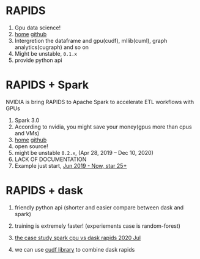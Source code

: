 # RAPIDS

1. Gpu data science!
2. [home](https://rapids.ai/index.html) [github](https://github.com/rapidsai)
3. Intergretion the dataframe and gpu(cudf), mllib(cuml), graph analytics(cugraph) and so on 
4. Might be unstable,          `0.1.x`
5. provide python api

# RAPIDS + Spark

NVIDIA is bring RAPIDS to Apache Spark to accelerate ETL workflows with GPUs

1. Spark 3.0
2. According to nvidia, you might save your money(gpus more than cpus and VMs)
3. [home](https://www.nvidia.com/en-us/deep-learning-ai/solutions/data-science/apache-spark-3/) [github](https://github.com/NVIDIA/spark-rapids)
4. open source!
5. might be unstable `0.2.x`, (Apr 28, 2019 – Dec 10, 2020)
6. LACK OF DOCUMENTATION
7. Example just start, [Jun 2019 - Now, star 25+](https://github.com/NVIDIA/spark-xgboost-examples)

# RAPIDS + dask

1. friendly python api (shorter and easier compare between dask and spark)
2. training is extremely faster! (experiements case is random-forest)
3. [the case study spark cpu vs dask rapids 2020 Jul](https://towardsdatascience.com/random-forest-on-gpus-2000x-faster-than-apache-spark-9561f13b00ae)

4. we can use [cudf library](https://github.com/rapidsai/cudf) to combine dask rapids
